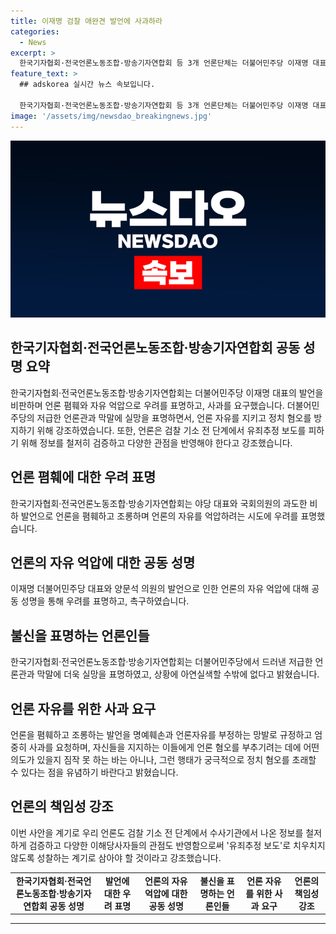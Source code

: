 ```yaml
---
title: 이재명 검찰 애완견 발언에 사과하라
categories:
  - News
excerpt: >
  한국기자협회·전국언론노동조합·방송기자연합회 등 3개 언론단체는 더불어민주당 이재명 대표에게 언론을 비하하고 조롱하는 발언으로 사과를 요구했다. 언론의 자유를 억압하려는 시도에 우려를 표명하며, 더불어민주당의 언론비하 발언에 대한 실망과 감정을 표현했다. 또한 언론의 자유와 명예를 존중하고 사과를 요청하는 성명을 내고, 언론혐오 부추기는 행위가 정치 혐오를 초래할 수 있음을 경고했다. 또한, 이번 사안을 계기로 언론은 검찰 기소 전 단계에서의 보도에 대해 심사숙고해야 한다는 점을 강조했다.
feature_text: >
  ## adskorea 실시간 뉴스 속보입니다.

  한국기자협회·전국언론노동조합·방송기자연합회 등 3개 언론단체는 더불어민주당 이재명 대표에게 언론을 비하하고 조롱하는 발언으로 사과를 요구했다. 언론의 자유를 억압하려는 시도에 우려를 표명하며, 더불어민주당의 언론비하 발언에 대한 실망과 감정을 표현했다. 또한 언론의 자유와 명예를 존중하고 사과를 요청하는 성명을 내고, 언론혐오 부추기는 행위가 정치 혐오를 초래할 수 있음을 경고했다. 또한, 이번 사안을 계기로 언론은 검찰 기소 전 단계에서의 보도에 대해 심사숙고해야 한다는 점을 강조했다.
image: '/assets/img/newsdao_breakingnews.jpg'
---
```


<p><img src="/assets/img/newsdao_breakingnews.jpg" alt="adskorea 속보" /></p>

<h2 data-ke-size="size26">한국기자협회·전국언론노동조합·방송기자연합회 공동 성명 요약</h2>

<p data-ke-size="size16">한국기자협회·전국언론노동조합·방송기자연합회는 더불어민주당 이재명 대표의 발언을 비판하며 언론 폄훼와 자유 억압으로 우려를 표명하고, 사과를 요구했습니다. 더불어민주당의 저급한 언론관과 막말에 실망을 표명하면서, 언론 자유를 지키고 정치 혐오를 방지하기 위해 강조하였습니다. 또한, 언론은 검찰 기소 전 단계에서 유죄추정 보도를 피하기 위해 정보를 철저히 검증하고 다양한 관점을 반영해야 한다고 강조했습니다.</p>

<h2 data-ke-size="size26">언론 폄훼에 대한 우려 표명</h2>

<p data-ke-size="size16">한국기자협회·전국언론노동조합·방송기자연합회는 야당 대표와 국회의원의 과도한 비하 발언으로 언론을 폄훼하고 조롱하며 언론의 자유를 억압하려는 시도에 우려를 표명했습니다.</p>

<h2 data-ke-size="size26">언론의 자유 억압에 대한 공동 성명</h2>

<p data-ke-size="size16">이재명 더불어민주당 대표와 양문석 의원의 발언으로 인한 언론의 자유 억압에 대해 공동 성명을 통해 우려를 표명하고, 촉구하였습니다.</p>

<h2 data-ke-size="size26">불신을 표명하는 언론인들</h2>

<p data-ke-size="size16">한국기자협회·전국언론노동조합·방송기자연합회는 더불어민주당에서 드러낸 저급한 언론관과 막말에 더욱 실망을 표명하였고, 상황에 아연실색할 수밖에 없다고 밝혔습니다.</p>

<h2 data-ke-size="size26">언론 자유를 위한 사과 요구</h2>

<p data-ke-size="size16">언론을 폄훼하고 조롱하는 발언을 명예훼손과 언론자유를 부정하는 망발로 규정하고 엄중히 사과를 요청하며, 자신들을 지지하는 이들에게 언론 혐오를 부추기려는 데에 어떤 의도가 있을지 짐작 못 하는 바는 아니나, 그런 행태가 궁극적으로 정치 혐오를 초래할 수 있다는 점을 유념하기 바란다고 밝혔습니다.</p>

<h2 data-ke-size="size26">언론의 책임성 강조</h2>

<p data-ke-size="size16">이번 사안을 계기로 우리 언론도 검찰 기소 전 단계에서 수사기관에서 나온 정보를 철저하게 검증하고 다양한 이해당사자들의 관점도 반영함으로써 '유죄추정 보도'로 치우치지 않도록 성찰하는 계기로 삼아야 할 것이라고 강조했습니다.</p>

<table>
    <tbody>
        <tr>
            <td style="text-align: center; height: 17px;"><b>한국기자협회·전국언론노동조합·방송기자연합회 공동 성명</b></td>
        <td style="text-align: center; height: 17px;"><b>발언에 대한 우려 표명</b></td>
        <td style="text-align: center; height: 17px;"><b>언론의 자유 억압에 대한 공동 성명</b></td>
        <td style="text-align: center; height: 17px;"><b>불신을 표명하는 언론인들</b></td>
        <td style="text-align: center; height: 17px;"><b>언론 자유를 위한 사과 요구</b></td>
        <td style="text-align: center; height: 17px;"><b>언론의 책임성 강조</b></td>
    </tr>
    </tbody>
</table>

<p><hr></p>

